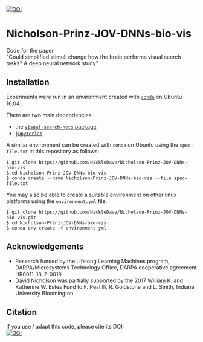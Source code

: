 [![DOI](https://zenodo.org/badge/306959618.svg)](https://zenodo.org/badge/latestdoi/306959618)
# Nicholson-Prinz-JOV-DNNs-bio-vis

Code for the paper    
"Could simplified stimuli change how the brain performs visual search tasks? A deep neural network study"

## Installation
Experiments were run in an environment created with [`conda`](https://docs.conda.io/en/latest/) on Ubuntu 16.04.

There are two main dependencies:  
* the [`visual-search-nets` package](https://github.com/NickleDave/visual-search-nets)
* [`jupyterlab`](http://jupyterlab.io/)

A similar environment can be created with `conda` on Ubuntu using the `spec-file.txt` in this repository as follows:

```console
$ git clone https://github.com/NickleDave/Nicholson-Prinz-JOV-DNNs-bio-vis
$ cd Nicholson-Prinz-JOV-DNNs-bio-vis
$ conda create --name Nicholson-Prinz-JOV-DNNs-bio-vis --file spec-file.txt
```

You may also be able to create a suitable environment on other linux platforms using the `environment.yml` file.

```console
$ git clone https://github.com/NickleDave/Nicholson-Prinz-JOV-DNNs-bio-vis.git
$ cd Nicholson-Prinz-JOV-DNNs-bio-vis
$ conda env create -f environment.yml

```

## Acknowledgements
- Research funded by the Lifelong Learning Machines program, 
DARPA/Microsystems Technology Office, 
DARPA cooperative agreement HR0011-18-2-0019
- David Nicholson was partially supported by the 
2017 William K. and Katherine W. Estes Fund to F. Pestilli, 
R. Goldstone and L. Smith, Indiana University Bloomington.

## Citation
If you use / adapt this code, please cite its DOI:  
[![DOI](https://zenodo.org/badge/306959618.svg)](https://zenodo.org/badge/latestdoi/306959618)
